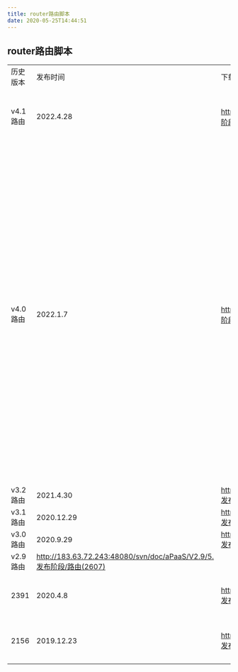 ```yaml
---
title: router路由脚本
date: 2020-05-25T14:44:51
---
```


## router路由脚本

|||||
|---|---|---|---|
|历史版本|发布时间|下载路径|服务说明|
|v4.1路由|2022.4.28|https://xwsvn.wxchina.com/doc/aPaaS/V4.0/5.发布阶段/路由 (4372)|新功能增加IDE云化后相关的路由，并提供说明文档|
|v4.0路由|2022.1.7|https://xwsvn.wxchina.com/doc/aPaaS/V3.4/5.发布阶段/路由(4242)|新功能增加多语言的路由在7000端口中增加消息路由兼容租户管理系统在8099端口增加tecode和x-apaas-lang数据平台增加认证服务的路由增加轻表单路由配置前端暴露OSS模拟器特定头部修复缺陷补充获取套餐信息的路由补充跨域字段修复语法错误修复数据平台路由的问题忘记提交allupstream的变化1.修改语法错误 2.修改文件格式|
|v3.2路由|2021.4.30|http://183.63.72.243:48080/svn/doc/aPaaS/V3.2/5.发布阶段/路由(3596)||
|v3.1路由|2020.12.29|http://183.63.72.243:48080/svn/doc/aPaaS/V3.1/5.发布阶段/路由(3198)||
|v3.0路由|2020.9.29|http://183.63.72.243:48080/svn/doc/aPaaS/V3.0/5.发布阶段/路由(2938)||
|v2.9路由|http://183.63.72.243:48080/svn/doc/aPaaS/V2.9/5.发布阶段/路由(2607)||
|2391|2020.4.8|http://183.63.72.243:48080/svn/doc/aPaaS/V2.8/5.发布阶段/路由/router\_v2.8.0.zip(2391)|服务说明服务说明服务说明服务说明|
|2156|2019.12.23|http://183.63.72.243:48080/svn/doc/aPaaS/V2.6/5.发布阶段/nginx（2156））|服务说明服务说明服务说明服务说明|